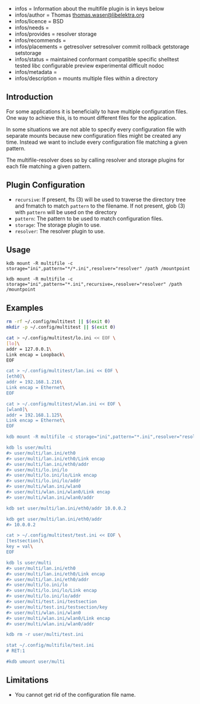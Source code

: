 - infos = Information about the multifile plugin is in keys below
- infos/author = Thomas <thomas.waser@libelektra.org>
- infos/licence = BSD
- infos/needs =
- infos/provides = resolver storage
- infos/recommends =
- infos/placements = getresolver setresolver commit rollback getstorage setstorage
- infos/status = maintained conformant compatible specific shelltest tested libc configurable preview experimental difficult nodoc
- infos/metadata =
- infos/description = mounts multiple files within a directory 

## Introduction

For some applications it is beneficially to have multiple configuration files.
One way to achieve this, is to mount different files for the application.

In some situations we are not able to specify every configuration file with separate mounts
because new configuration files might be created any time.
Instead we want to include every configuration file matching a given pattern.

The multifile-resolver does so by calling resolver and storage plugins for each file matching a given pattern.


## Plugin Configuration

- `recursive`:
  If present, fts (3) will be used to traverse the directory tree and fnmatch to match `pattern` to the filename.
  If not present, glob (3) with `pattern` will be used on the directory 
- `pattern`:
  The pattern to be used to match configuration files.
- `storage`:
  The storage plugin to use.
- `resolver`:
  The resolver plugin to use.


## Usage

`kdb mount -R multifile -c storage="ini",pattern="*/*.ini",resolver="resolver" /path /mountpoint`

`kdb mount -R multifile -c storage="ini",pattern="*.ini",recursive=,resolver="resolver" /path /mountpoint` 

## Examples

```sh
rm -rf ~/.config/multitest || $(exit 0)
mkdir -p ~/.config/multitest || $(exit 0)

cat > ~/.config/multitest/lo.ini << EOF \
[lo]\
addr = 127.0.0.1\
Link encap = Loopback\
EOF

cat > ~/.config/multitest/lan.ini << EOF \
[eth0]\
addr = 192.168.1.216\
Link encap = Ethernet\
EOF

cat > ~/.config/multitest/wlan.ini << EOF \
[wlan0]\
addr = 192.168.1.125\
Link encap = Ethernet\
EOF

kdb mount -R multifile -c storage="ini",pattern="*.ini",resolver="resolver" multitest user/multi

kdb ls user/multi
#> user/multi/lan.ini/eth0
#> user/multi/lan.ini/eth0/Link encap
#> user/multi/lan.ini/eth0/addr
#> user/multi/lo.ini/lo
#> user/multi/lo.ini/lo/Link encap
#> user/multi/lo.ini/lo/addr
#> user/multi/wlan.ini/wlan0
#> user/multi/wlan.ini/wlan0/Link encap
#> user/multi/wlan.ini/wlan0/addr

kdb set user/multi/lan.ini/eth0/addr 10.0.0.2

kdb get user/multi/lan.ini/eth0/addr
#> 10.0.0.2

cat > ~/.config/multitest/test.ini << EOF \
[testsection]\
key = val\
EOF

kdb ls user/multi
#> user/multi/lan.ini/eth0
#> user/multi/lan.ini/eth0/Link encap
#> user/multi/lan.ini/eth0/addr
#> user/multi/lo.ini/lo
#> user/multi/lo.ini/lo/Link encap
#> user/multi/lo.ini/lo/addr
#> user/multi/test.ini/testsection
#> user/multi/test.ini/testsection/key
#> user/multi/wlan.ini/wlan0
#> user/multi/wlan.ini/wlan0/Link encap
#> user/multi/wlan.ini/wlan0/addr

kdb rm -r user/multi/test.ini

stat ~/.config/multifile/test.ini
# RET:1

#kdb umount user/multi
```

## Limitations

- You cannot get rid of the configuration file name.
